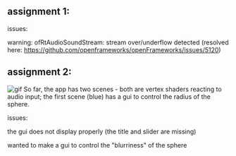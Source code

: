 ## assignment 1:
issues:

warning: ofRtAudioSoundStream: stream over/underflow detected (resolved here: https://github.com/openframeworks/openFrameworks/issues/5120)

## assignment 2:
  ![gif](https://github.com/sonya-irsay/creativecode/blob/master/WEEK_04/w4_assignment_2.gif "assignment 2")
  So far, the app has two scenes - both are vertex shaders reacting to audio input; the first scene (blue) has a gui
to control the radius of the sphere.

issues:

the gui does not display properly (the title and slider are missing)

wanted to make a gui to control the "blurriness" of the sphere
